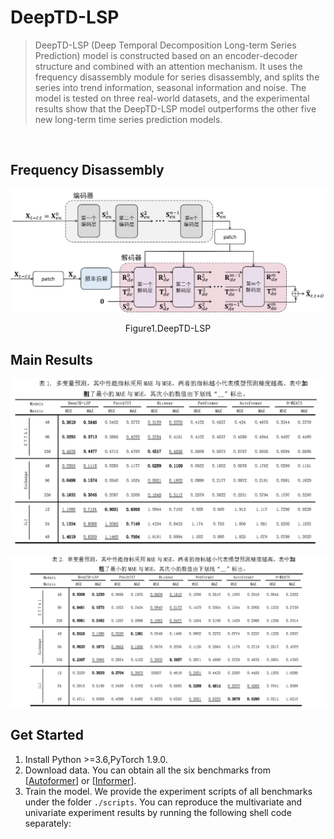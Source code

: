 # DeepTD-LSP

> DeepTD-LSP (Deep Temporal Decomposition Long-term Series Prediction) model is constructed based on an encoder-decoder structure and combined with an attention mechanism. It uses the frequency disassembly module for series disassembly, and splits the series into trend information, seasonal information and noise. The model is tested on three real-world datasets, and the experimental results show that the DeepTD-LSP model outperforms the other five new long-term time series prediction models.

​                                                        

## Frequency Disassembly

![](./images/模型图.png)

<center><p>Figure1.DeepTD-LSP</p></center>

## Main Results

![](./results/多变量.png)

![单变量](./results/单变量.png)



## Get Started

1. Install Python >=3.6,PyTorch 1.9.0.
2. Download data. You can obtain all the six benchmarks from [[Autoformer](https://github.com/thuml/Autoformer)] or [[Informer](https://github.com/zhouhaoyi/Informer2020)].
3. Train the model. We provide the experiment scripts of all benchmarks under the folder `./scripts`. You can reproduce the multivariate and univariate experiment results by running the following shell code separately: